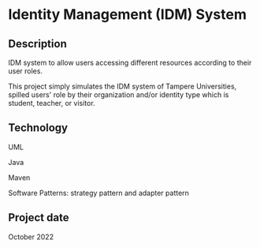 # Identity Management (IDM) System


## Description

IDM system to allow users accessing different resources according to their user roles.

This project simply simulates the IDM system of Tampere Universities, spilled users' role by their organization and/or identity type which is student, teacher, or visitor. 


## Technology

UML

Java

Maven

Software Patterns: strategy pattern and adapter pattern


## Project date

October 2022

